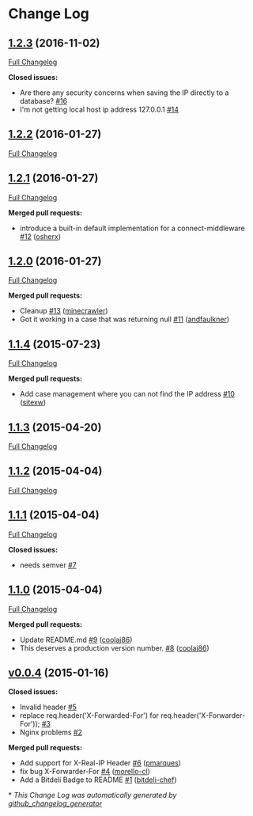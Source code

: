 # Change Log

## [1.2.3](https://github.com/pbojinov/request-ip/tree/1.2.3) (2016-11-02)
[Full Changelog](https://github.com/pbojinov/request-ip/compare/1.2.2...1.2.3)

**Closed issues:**

- Are there any security concerns when saving the IP directly to a database? [\#16](https://github.com/pbojinov/request-ip/issues/16)
- I'm not getting local host ip address 127.0.0.1 [\#14](https://github.com/pbojinov/request-ip/issues/14)

## [1.2.2](https://github.com/pbojinov/request-ip/tree/1.2.2) (2016-01-27)
[Full Changelog](https://github.com/pbojinov/request-ip/compare/1.2.1...1.2.2)

## [1.2.1](https://github.com/pbojinov/request-ip/tree/1.2.1) (2016-01-27)
[Full Changelog](https://github.com/pbojinov/request-ip/compare/1.2.0...1.2.1)

**Merged pull requests:**

- introduce a built-in default implementation for a connect-middleware [\#12](https://github.com/pbojinov/request-ip/pull/12) ([osherx](https://github.com/osherx))

## [1.2.0](https://github.com/pbojinov/request-ip/tree/1.2.0) (2016-01-27)
[Full Changelog](https://github.com/pbojinov/request-ip/compare/1.1.4...1.2.0)

**Merged pull requests:**

- Cleanup [\#13](https://github.com/pbojinov/request-ip/pull/13) ([minecrawler](https://github.com/minecrawler))
- Got it working in a case that was returning null [\#11](https://github.com/pbojinov/request-ip/pull/11) ([andfaulkner](https://github.com/andfaulkner))

## [1.1.4](https://github.com/pbojinov/request-ip/tree/1.1.4) (2015-07-23)
[Full Changelog](https://github.com/pbojinov/request-ip/compare/1.1.3...1.1.4)

**Merged pull requests:**

- Add case management where you can not find the IP address [\#10](https://github.com/pbojinov/request-ip/pull/10) ([sitexw](https://github.com/sitexw))

## [1.1.3](https://github.com/pbojinov/request-ip/tree/1.1.3) (2015-04-20)
[Full Changelog](https://github.com/pbojinov/request-ip/compare/1.1.2...1.1.3)

## [1.1.2](https://github.com/pbojinov/request-ip/tree/1.1.2) (2015-04-04)
[Full Changelog](https://github.com/pbojinov/request-ip/compare/1.1.1...1.1.2)

## [1.1.1](https://github.com/pbojinov/request-ip/tree/1.1.1) (2015-04-04)
[Full Changelog](https://github.com/pbojinov/request-ip/compare/1.1.0...1.1.1)

**Closed issues:**

- needs semver [\#7](https://github.com/pbojinov/request-ip/issues/7)

## [1.1.0](https://github.com/pbojinov/request-ip/tree/1.1.0) (2015-04-04)
[Full Changelog](https://github.com/pbojinov/request-ip/compare/v0.0.4...1.1.0)

**Merged pull requests:**

- Update README.md [\#9](https://github.com/pbojinov/request-ip/pull/9) ([coolaj86](https://github.com/coolaj86))
- This deserves a production version number. [\#8](https://github.com/pbojinov/request-ip/pull/8) ([coolaj86](https://github.com/coolaj86))

## [v0.0.4](https://github.com/pbojinov/request-ip/tree/v0.0.4) (2015-01-16)
**Closed issues:**

- Invalid header [\#5](https://github.com/pbojinov/request-ip/issues/5)
- replace req.header\('X-Forwarded-For'\) for req.header\('X-Forwarder-For'\)\); [\#3](https://github.com/pbojinov/request-ip/issues/3)
- Nginx problems [\#2](https://github.com/pbojinov/request-ip/issues/2)

**Merged pull requests:**

- Add support for X-Real-IP Header [\#6](https://github.com/pbojinov/request-ip/pull/6) ([pmarques](https://github.com/pmarques))
- fix bug X-Forwarder-For [\#4](https://github.com/pbojinov/request-ip/pull/4) ([morello-cl](https://github.com/morello-cl))
- Add a Bitdeli Badge to README [\#1](https://github.com/pbojinov/request-ip/pull/1) ([bitdeli-chef](https://github.com/bitdeli-chef))



\* *This Change Log was automatically generated by [github_changelog_generator](https://github.com/skywinder/Github-Changelog-Generator)*